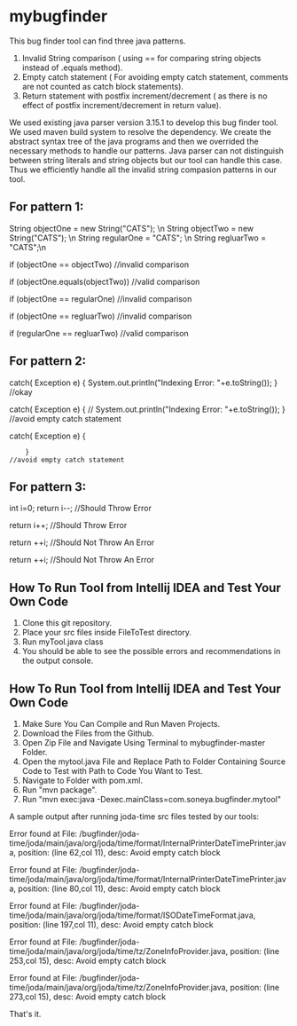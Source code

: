 # mybugfinder

This bug finder tool can find three java patterns.

1. Invalid String comparison ( using == for comparing string objects instead of .equals method).
2. Empty catch statement ( For avoiding empty catch statement, comments are not counted as catch block statements).
3. Return statement with postfix increment/decrement ( as there is no effect of postfix increment/decrement in return value).

We used existing java parser version 3.15.1 to develop this bug finder tool. We used maven build system to resolve the dependency. We create the abstract syntax tree of the java programs and then we overrided the necessary methods to handle our patterns. Java parser can not distinguish between string literals and string objects but our tool can handle this case. Thus we efficiently handle all the invalid string compasion patterns in our tool.


For pattern 1:
------------------------------------------------------------------------------------------------------------------------

String objectOne = new String("CATS"); \n
String objectTwo = new String("CATS"); \n
String regularOne = "CATS"; \n
String regluarTwo = "CATS";\n



if (objectOne == objectTwo)                                                            //invalid comparison

if (objectOne.equals(objectTwo))                                                       //valid comparison

if (objectOne == regularOne)                                                           //invalid comparison

if (objectOne == regluarTwo)                                                           //invalid comparison

if (regularOne == regluarTwo)                                                          //valid comparison

For pattern 2:
------------------------------------------------------------------------------------------------------------------------
catch( Exception e) {
            System.out.println("Indexing Error: "+e.toString());
        }                                                           //okay


catch( Exception e) {
           // System.out.println("Indexing Error: "+e.toString());
        }                                                           //avoid empty catch statement


catch( Exception e) {

        }                                                            //avoid empty catch statement


For pattern 3:
------------------------------------------------------------------------------------------------------------------------
int i=0;
return i--;                                                                     //Should Throw Error

return i++;                                                                     //Should Throw Error

return ++i;                                                                     //Should Not Throw An Error

return ++i;                                                                     //Should Not Throw An Error




How To Run Tool from Intellij IDEA and Test Your Own Code
----------------------------------------------------------

1. Clone this git repository.
2. Place your src files inside FileToTest directory.
3. Run myTool.java class
4. You should be able to see the possible errors and recommendations in the output console.

How To Run Tool from Intellij IDEA and Test Your Own Code
----------------------------------------------------------

1. Make Sure You Can Compile and Run Maven Projects.
2. Download the Files from the Github.
3. Open Zip File and Navigate Using Terminal to mybugfinder-master Folder.
4. Open the mytool.java File and Replace Path to Folder Containing Source Code to Test with Path to Code You Want to Test.
5. Navigate to Folder with pom.xml.
6. Run "mvn package".
7. Run "mvn exec:java -Dexec.mainClass=com.soneya.bugfinder.mytool"

A sample output after running joda-time src files tested by our tools:


Error found at File: /bugfinder/joda-time/joda/main/java/org/joda/time/format/InternalPrinterDateTimePrinter.java, position: (line 62,col 11), desc: Avoid empty catch block

Error found at File: /bugfinder/joda-time/joda/main/java/org/joda/time/format/InternalPrinterDateTimePrinter.java, position: (line 80,col 11), desc: Avoid empty catch block

Error found at File: /bugfinder/joda-time/joda/main/java/org/joda/time/format/ISODateTimeFormat.java, position: (line 197,col 11), desc: Avoid empty catch block

Error found at File: /bugfinder/joda-time/joda/main/java/org/joda/time/tz/ZoneInfoProvider.java, position: (line 253,col 15), desc: Avoid empty catch block

Error found at File: /bugfinder/joda-time/joda/main/java/org/joda/time/tz/ZoneInfoProvider.java, position: (line 273,col 15), desc: Avoid empty catch block





That's it.



